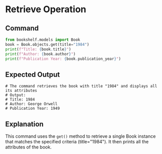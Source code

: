 # Retrieve Operation

## Command

```python
from bookshelf.models import Book
book = Book.objects.get(title="1984")
print(f"Title: {book.title}")
print(f"Author: {book.author}")
print(f"Publication Year: {book.publication_year}")
```

## Expected Output

```
# The command retrieves the book with title "1984" and displays all its attributes
# Output:
# Title: 1984
# Author: George Orwell
# Publication Year: 1949
```

## Explanation

This command uses the `get()` method to retrieve a single Book instance that matches the specified criteria (title="1984"). It then prints all the attributes of the book.
